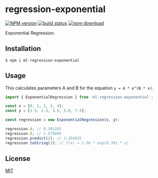 # regression-exponential

[![NPM version][npm-image]][npm-url]
[![build status][ci-image]][ci-url]
[![npm download][download-image]][download-url]

Exponential Regression.

## Installation

`$ npm i ml-regression-exponential`

## Usage

This calculates parameters A and B for the equation `y = A * e^(B * x)`.

```js
import { ExponentialRegression } from 'ml-regression-exponential';

const x = [0, 1, 2, 3, 4];
const y = [1.5, 2.5, 3.5, 5.0, 7.5];

const regression = new ExponentialRegression(x, y);

regression.A; // 0.391202
regression.B; // 1.579909
regression.predict(2); // 3.454825
regression.toString(3); // f(x) = 1.58 * exp(0.391 * x)
```

## License

[MIT](./LICENSE)

[npm-image]: https://img.shields.io/npm/v/ml-regression-exponential.svg
[npm-url]: https://npmjs.org/package/ml-regression-exponential
[ci-image]: https://github.com/mljs/regression-exponential/workflows/Node.js%20CI/badge.svg?branch=main
[ci-url]: https://github.com/mljs/regression-exponential/actions?query=workflow%3A%22Node.js+CI%22
[download-image]: https://img.shields.io/npm/dm/ml-regression-exponential.svg
[download-url]: https://npmjs.org/package/ml-regression-exponential
